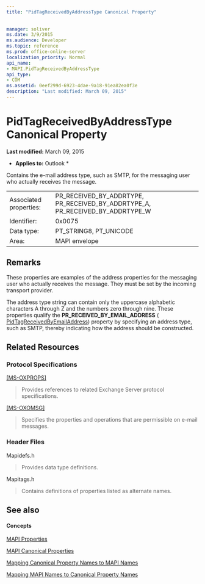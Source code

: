 ```yaml
---
title: "PidTagReceivedByAddressType Canonical Property"
 
 
manager: soliver
ms.date: 3/9/2015
ms.audience: Developer
ms.topic: reference
ms.prod: office-online-server
localization_priority: Normal
api_name:
- MAPI.PidTagReceivedByAddressType
api_type:
- COM
ms.assetid: 0eef299d-6923-4dae-9a18-91ea82ea0f3e
description: "Last modified: March 09, 2015"
---
```


# PidTagReceivedByAddressType Canonical Property

 **Last modified:** March 09, 2015 
  
 * **Applies to:** Outlook * 
  
Contains the e-mail address type, such as SMTP, for the messaging user who actually receives the message.
  
|||
|:-----|:-----|
|Associated properties:  <br/> |PR_RECEIVED_BY_ADDRTYPE, PR_RECEIVED_BY_ADDRTYPE_A, PR_RECEIVED_BY_ADDRTYPE_W  <br/> |
|Identifier:  <br/> |0x0075  <br/> |
|Data type:  <br/> |PT_STRING8, PT_UNICODE  <br/> |
|Area:  <br/> |MAPI envelope  <br/> |
   
## Remarks

These properties are examples of the address properties for the messaging user who actually receives the message. They must be set by the incoming transport provider.
  
The address type string can contain only the uppercase alphabetic characters A through Z and the numbers zero through nine. These properties qualify the **PR_RECEIVED_BY_EMAIL_ADDRESS** ( [PidTagReceivedByEmailAddress](pidtagreceivedbyemailaddress-canonical-property.md)) property by specifying an address type, such as SMTP, thereby indicating how the address should be constructed.
  
## Related Resources

### Protocol Specifications

[[MS-OXPROPS]](http://msdn.microsoft.com/library/f6ab1613-aefe-447d-a49c-18217230b148%28Office.15%29.aspx)
  
> Provides references to related Exchange Server protocol specifications.
    
[[MS-OXOMSG]](http://msdn.microsoft.com/library/daa9120f-f325-4afb-a738-28f91049ab3c%28Office.15%29.aspx)
  
> Specifies the properties and operations that are permissible on e-mail messages.
    
### Header Files

Mapidefs.h
  
> Provides data type definitions.
    
Mapitags.h
  
> Contains definitions of properties listed as alternate names.
    
## See also

#### Concepts

[MAPI Properties](mapi-properties.md)
  
[MAPI Canonical Properties](mapi-canonical-properties.md)
  
[Mapping Canonical Property Names to MAPI Names](mapping-canonical-property-names-to-mapi-names.md)
  
[Mapping MAPI Names to Canonical Property Names](mapping-mapi-names-to-canonical-property-names.md)


